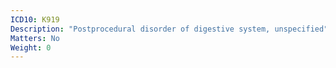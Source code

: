 ```yaml
---
ICD10: K919
Description: "Postprocedural disorder of digestive system, unspecified"
Matters: No
Weight: 0
---
```


